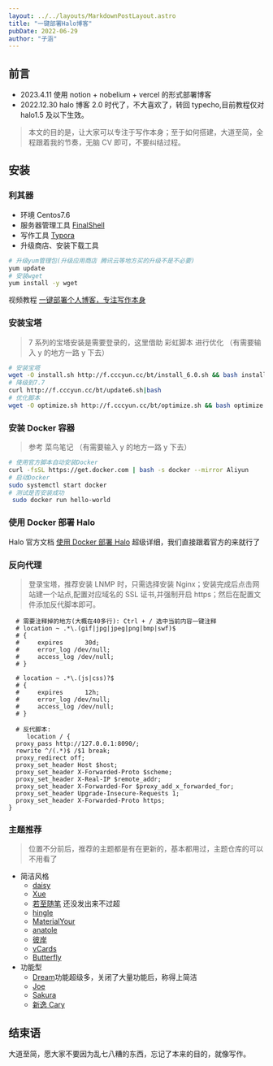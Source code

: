 ```yaml
---
layout: ../../layouts/MarkdownPostLayout.astro
title: "一键部署Halo博客"
pubDate: 2022-06-29
author: "子涵"
---
```


## 前言

- 2023.4.11 使用 notion + nobelium + vercel 的形式部署博客
- 2022.12.30 halo 博客 2.0 时代了，不大喜欢了，转回 typecho,目前教程仅对 halo1.5 及以下生效。

> 本文的目的是，让大家可以专注于写作本身；至于如何搭建，大道至简，全程跟着我的节奏，无脑 CV 即可，不要纠结过程。

## 安装

### 利其器

- 环境 Centos7.6
- 服务器管理工具 [FinalShell](http://www.hostbuf.com/t/988.html)
- 写作工具 [Typora](https://www.aliyundrive.com/drive/folder/6247c8ccaff7826206044d95874b4a6e0b666d53)
- 升级商店、安装下载工具

```bash
# 升级yum管理包(升级应用商店 腾讯云等地方买的升级不是不必要)
yum update
# 安装wget
yum install -y wget

```

视频教程 [一键部署个人博客，专注写作本身](https://www.bilibili.com/video/BV1NU4y1X7ai)

### 安装宝塔

> 7 系列的宝塔安装是需要登录的，这里借助 彩虹脚本 进行优化 （有需要输入 y 的地方一路 y 下去）

```bash
# 安装宝塔
wget -O install.sh http://f.cccyun.cc/bt/install_6.0.sh && bash install.sh
# 降级到7.7
curl http://f.cccyun.cc/bt/update6.sh|bash
# 优化脚本
wget -O optimize.sh http://f.cccyun.cc/bt/optimize.sh && bash optimize.sh

```

### 安装 Docker 容器

> 参考 菜鸟笔记 （有需要输入 y 的地方一路 y 下去）

```bash
# 使用官方脚本自动安装Docker
curl -fsSL https://get.docker.com | bash -s docker --mirror Aliyun
# 启动Docker
sudo systemctl start docker
# 测试是否安装成功
 sudo docker run hello-world

```

### 使用 Docker 部署 Halo

Halo 官方文档 [使用 Docker 部署 Halo](https://docs.halo.run/getting-started/install/docker) 超级详细，我们直接跟着官方的来就行了

### 反向代理

> 登录宝塔，推荐安装 LNMP 时，只需选择安装 Nginx；安装完成后点击网站建一个站点,配置对应域名的 SSL 证书,并强制开启 https；然后在配置文件添加反代脚本即可。

```
  # 需要注释掉的地方(大概在40多行): Ctrl + / 选中当前内容一键注释
  # location ~ .*\.(gif|jpg|jpeg|png|bmp|swf)$
  # {
  #     expires      30d;
  #     error_log /dev/null;
  #     access_log /dev/null;
  # }

  # location ~ .*\.(js|css)?$
  # {
  #     expires      12h;
  #     error_log /dev/null;
  #     access_log /dev/null;
  # }

  # 反代脚本:
     location / {
  proxy_pass http://127.0.0.1:8090/;
  rewrite ^/(.*)$ /$1 break;
  proxy_redirect off;
  proxy_set_header Host $host;
  proxy_set_header X-Forwarded-Proto $scheme;
  proxy_set_header X-Real-IP $remote_addr;
  proxy_set_header X-Forwarded-For $proxy_add_x_forwarded_for;
  proxy_set_header Upgrade-Insecure-Requests 1;
  proxy_set_header X-Forwarded-Proto https;
}

```

### 主题推荐

> 位置不分前后，推荐的主题都是有在更新的，基本都用过，主题仓库的可以不用看了

- 简洁风格
  - [daisy](https://github.com/liaocp666/halo-theme-daisy)
  - [Xue](https://halo.run/archives/theme-xue.html)
  - [若至随笔](https://rz.sbl/) 还没发出来不过超
  - [hingle](https://github.com/Pedro-null/halo-theme-hingle)
  - [MaterialYour](https://halo.run/archives/materialyour.html)
  - [anatole](https://github.com/halo-dev/halo-theme-anatole)
  - [彼岸](https://github.com/guqing/halo-theme-higan)
  - [vCards](https://github.com/iRoZhi/Halo-vCards-theme)
  - [Butterfly](https://halo.run/archives/butterfly.html)
- 功能型
  - [Dream](https://halo.run/archives/dream.html)功能超级多，关闭了大量功能后，称得上简洁
  - [Joe](https://halo.run/archives/joe20.html)
  - [Sakura](https://halo.run/archives/theme-sakura.html)
  - [新逸 Cary](https://blog.xinac.cn/)

## 结束语

大道至简，愿大家不要因为乱七八糟的东西，忘记了本来的目的，就像写作。
